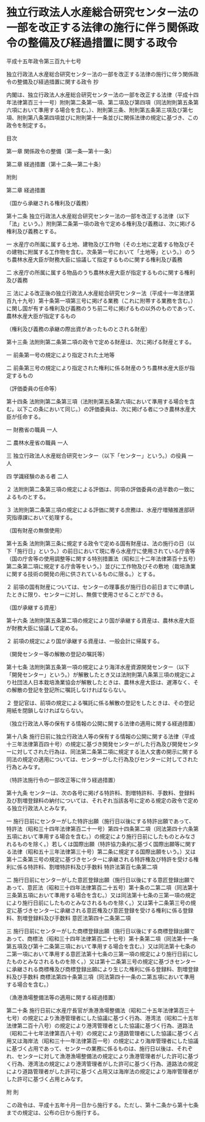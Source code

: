 # 独立行政法人水産総合研究センター法の一部を改正する法律の施行に伴う関係政令の整備及び経過措置に関する政令

平成十五年政令第三百九十七号

独立行政法人水産総合研究センター法の一部を改正する法律の施行に伴う関係政令の整備及び経過措置に関する政令 抄

内閣は、独立行政法人水産総合研究センター法の一部を改正する法律（平成十四年法律第百三十一号）附則第二条第一項、第二項及び第四項（同法附則第五条第六項において準用する場合を含む。）、附則第三条、附則第五条第三項及び第七項、附則第八条第四項並びに附則第十一条並びに関係法律の規定に基づき、この政令を制定する。

目次

第一章 関係政令の整備（第一条―第十一条）

第二章 経過措置（第十二条―第二十条）

附則

第二章 経過措置

（国から承継される権利及び義務）

第十二条 独立行政法人水産総合研究センター法の一部を改正する法律（以下「法」という。）附則第二条第一項の政令で定める権利及び義務は、次に掲げる権利及び義務とする。

一 水産庁の所属に属する土地、建物及び工作物（その土地に定着する物及びその建物に附属する工作物を含む。次条第一号において「土地等」という。）のうち農林水産大臣が財務大臣に協議して指定するものに関する権利及び義務

二 水産庁の所属に属する物品のうち農林水産大臣が指定するものに関する権利及び義務

三 法による改正後の独立行政法人水産総合研究センター法（平成十一年法律第百九十九号）第十条第一項第三号に掲げる業務（これに附帯する業務を含む。）に関し国が有する権利及び義務のうち前二号に掲げるもの以外のものであって、農林水産大臣が指定するもの

（権利及び義務の承継の際出資があったものとされる財産）

第十三条 法附則第二条第二項の政令で定める財産は、次に掲げる財産とする。

一 前条第一号の規定により指定された土地等

二 前条第三号の規定により指定された権利に係る財産のうち農林水産大臣が指定するもの

（評価委員の任命等）

第十四条 法附則第二条第三項（法附則第五条第六項において準用する場合を含む。以下この条において同じ。）の評価委員は、次に掲げる者につき農林水産大臣が任命する。

一 財務省の職員 一人

二 農林水産省の職員 一人

三 独立行政法人水産総合研究センター（以下「センター」という。）の役員 一人

四 学識経験のある者 二人

２ 法附則第二条第三項の規定による評価は、同項の評価委員の過半数の一致によるものとする。

３ 法附則第二条第三項の規定による評価に関する庶務は、水産庁増殖推進部研究指導課において処理する。

（国有財産の無償使用）

第十五条 法附則第三条に規定する政令で定める国有財産は、法の施行の日（以下「施行日」という。）の前日において現に専ら水産庁に使用されている庁舎等（国の庁舎等の使用調整等に関する特別措置法（昭和三十二年法律第百十五号）第二条第二項に規定する庁舎等をいう。）並びに工作物及びその敷地（栽培漁業に関する技術の開発の用に供されているものに限る。）とする。

２ 前項の国有財産については、センターの理事長が施行日の前日までに申請したときに限り、センターに対し、無償で使用させることができる。

（国が承継する資産）

第十六条 法附則第五条第二項の規定により国が承継する資産は、農林水産大臣が財務大臣に協議して定める。

２ 前項の規定により国が承継する資産は、一般会計に帰属する。

（開発センター等の解散の登記の嘱託等）

第十七条 法附則第五条第一項の規定により海洋水産資源開発センター（以下「開発センター」という。）が解散したとき又は法附則第八条第三項の規定により社団法人日本栽培漁業協会が解散したときは、農林水産大臣は、遅滞なく、その解散の登記を登記所に嘱託しなければならない。

２ 登記官は、前項の規定による嘱託に係る解散の登記をしたときは、その登記用紙を閉鎖しなければならない。

（独立行政法人等の保有する情報の公開に関する法律の適用に関する経過措置）

第十八条 施行日前に独立行政法人等の保有する情報の公開に関する法律（平成十三年法律第百四十号）の規定に基づき開発センターがした行為及び開発センターに対してされた行為は、同法第二条第二項に規定する法人文書の開示に関する同法の規定の適用については、センターがした行為及びセンターに対してされた行為とみなす。

（特許法施行令の一部改正等に伴う経過措置）

第十九条 センターは、次の各号に掲げる特許料、割増特許料、手数料、登録料及び割増登録料の納付については、それぞれ当該各号に定める規定の政令で定める独立行政法人とみなす。

一 施行日前にセンターがした特許出願（施行日以後にする特許出願であって、特許法（昭和三十四年法律第百二十一号）第四十四条第二項（同法第四十六条第五項において準用する場合を含む。）の規定により施行日前にしたものとみなされるものを除く。）若しくは国際出願（特許協力条約に基づく国際出願等に関する法律（昭和五十三年法律第三十号）第二条に規定する国際出願をいう。）又は第十二条第三号の規定に基づきセンターに承継される特許権及び特許を受ける権利に係る特許料、割増特許料及び手数料 特許法第百七条第二項

二 施行日前にセンターがした意匠登録出願（施行日以後にする意匠登録出願であって、意匠法（昭和三十四年法律第百二十五号）第十条の二第二項（同法第十三条第五項において準用する場合を含む。）又は同法第十七条の三第一項の規定により施行日前にしたものとみなされるものを除く。）又は第十二条第三号の規定に基づきセンターに承継される意匠権及び意匠登録を受ける権利に係る登録料、割増登録料及び手数料 意匠法第四十二条第二項

三 施行日前にセンターがした商標登録出願（施行日以後にする商標登録出願であって、商標法（昭和三十四年法律第百二十七号）第十条第二項（同法第十一条第五項及び第十二条第三項において準用する場合を含む。）又は同法第十七条の二第一項において準用する意匠法第十七条の三第一項の規定により施行日前にしたものとみなされるものを除く。）又は第十二条第三号の規定に基づきセンターに承継される商標権及び商標登録出願により生じた権利に係る登録料、割増登録料及び手数料 商標法第四十条第三項（同法第四十一条の二第五項において準用する場合を含む。）

（漁港漁場整備法等の適用に関する経過措置）

第二十条 施行日前に水産庁長官が漁港漁場整備法（昭和二十五年法律第百三十七号）の規定により漁港管理者にした協議に基づく行為、港湾法（昭和二十五年法律第二百十八号）の規定により港湾管理者とした協議に基づく行為、道路法（昭和二十七年法律第百八十号）の規定により道路管理者にした協議に基づく占用又は海岸法（昭和三十一年法律第百一号）の規定により海岸管理者にした協議に基づく占用であって、センターの業務に係るものは、施行日以後は、それぞれ、センターに対して漁港漁場整備法の規定により漁港管理者がした許可に基づく行為、港湾法の規定により港湾管理者がした許可に基づく行為、道路法の規定により道路管理者がした許可に基づく占用又は海岸法の規定により海岸管理者がした許可に基づく占用とみなす。

附 則

この政令は、平成十五年十月一日から施行する。ただし、第十二条から第十七条までの規定は、公布の日から施行する。
